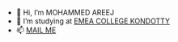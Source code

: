 - 👋 Hi, I’m MOHAMMED AREEJ
- 🌱 I’m studying at [EMEA COLLEGE KONDOTTY](https://emeacollege.ac.in) 
- 📫 [MAIL ME](mailto:mohammedareej272@gmail.com) 


